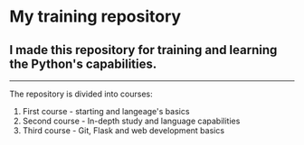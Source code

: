 # My training repository
## I made this repository for training and learning the Python's capabilities.
***************************************
The repository is divided into courses:
  1) First course - starting and langeage's basics
  2) Second course - In-depth study and language capabilities
  3) Third course - Git, Flask and web development basics

